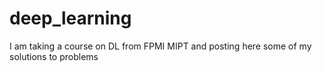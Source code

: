 # deep_learning

I am taking a course on DL from FPMI MIPT and posting here some of my solutions to problems
